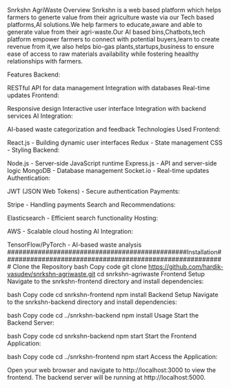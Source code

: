 Snrkshn AgriWaste
Overview
Snrkshn is a web based platform which helps farmers to generte value from their agriculture waste via our Tech based platforms,AI solutions.We help farmers to educate,aware and able to generate value from their agri-waste.Our AI based bins,Chatbots,tech platform empower farmers to connect with potential buyers,learn to create revenue from it,we also helps bio-gas plants,startups,business to  ensure ease of access to raw materials availability while fostering heaalthy relationships with farmers.

Features
Backend:

RESTful API for data management 
Integration with databases
Real-time updates
Frontend:

Responsive design
Interactive user interface
Integration with backend services
AI Integration:

AI-based waste categorization and feedback
Technologies Used
Frontend:

React.js - Building dynamic user interfaces
Redux - State management
CSS - Styling
Backend:

Node.js - Server-side JavaScript runtime
Express.js - API and server-side logic
MongoDB - Database management
Socket.io - Real-time updates
Authentication:

JWT (JSON Web Tokens) - Secure authentication
Payments:

Stripe - Handling payments
Search and Recommendations:

Elasticsearch - Efficient search functionality
Hosting:

AWS - Scalable cloud hosting
AI Integration:

TensorFlow/PyTorch - AI-based waste analysis
###############################################Installation##########################################################
Clone the Repository
bash
Copy code
git clone https://github.com/hardik-vasudev/snrkshn-agriwaste.git
cd snrkshn-agriwaste
Frontend Setup
Navigate to the snrkshn-frontend directory and install dependencies:

bash
Copy code
cd snrkshn-frontend
npm install
Backend Setup
Navigate to the snrkshn-backend directory and install dependencies:

bash
Copy code
cd ../snrkshn-backend
npm install
Usage
Start the Backend Server:

bash
Copy code
cd snrkshn-backend
npm start
Start the Frontend Application:

bash
Copy code
cd ../snrkshn-frontend
npm start
Access the Application:

Open your web browser and navigate to http://localhost:3000 to view the frontend. The backend server will be running at http://localhost:5000.
